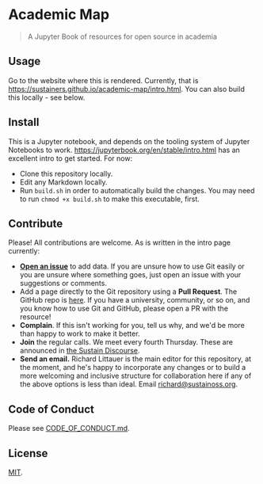 # Academic Map

> A Jupyter Book of resources for open source in academia

## Usage

Go to the website where this is rendered. Currently, that is https://sustainers.github.io/academic-map/intro.html. You can also build this locally - see below.

## Install

This is a Jupyter notebook, and depends on the tooling system of Jupyter Notebooks to work. https://jupyterbook.org/en/stable/intro.html has an excellent intro to get started. For now:

- Clone this repository locally.
- Edit any Markdown locally.
- Run `build.sh` in order to automatically build the changes. You may need to run `chmod +x build.sh` to make this executable, first.

## Contribute

Please! All contributions are welcome. As is written in the intro page currently:

- [**Open an issue**](https://github.com/sustainers/academic-map/issues/new) to add data. If you are unsure how to use Git easily or you are unsure where something goes, just open an issue with your suggestions or comments. 
- Add a page directly to the Git repository using a **Pull Request**. The GitHub repo is [here](https://github.com/sustainers/academic-map/). If you have a university, community, or so on, and you know how to use Git and GitHub, please open a PR with the resource! 
- **Complain**. If this isn't working for you, tell us why, and we'd be more than happy to work to make it better.
- **Join** the regular calls. We meet every fourth Thursday. These are announced in [the Sustain Discourse](https://discourse.sustainoss.org/).
- **Send an email.** Richard Littauer is the main editor for this repository, at the moment, and he's happy to incorporate any changes or to build a more welcoming and inclusive structure for collaboration here if any of the above options is less than ideal. Email [richard@sustainoss.org](mailto:richard@sustainoss.org).

## Code of Conduct

Please see [CODE_OF_CONDUCT.md](CODE_OF_CONDUCT.md).

## License

[MIT](LICENSE).